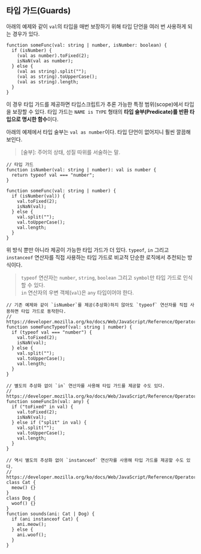 ## 타입 가드(Guards)

아래의 예제와 같이 `val`의 타입을 매번 보장하기 위해 타입 단언을 여러 번 사용하게 되는 경우가 있다.

```tsx
function someFunc(val: string | number, isNumber: boolean) {
  if (isNumber) {
    (val as number).toFixed(2);
    isNaN(val as number);
  } else {
    (val as string).split("");
    (val as string).toUpperCase();
    (val as string).length;
  }
}
```

이 경우 타입 가드를 제공하면 타입스크립트가 추론 가능한 특정 범위(scope)에서 타입을 보장할 수 있다. 타입 가드는 `NAME is TYPE` 형태의 **타입 술부(Predicate)를 반환 타입으로 명시한 함수**이다.

아래의 예제에서 타입 술부는 `val as number`이다. 타입 단언이 없어지니 훨씬 깔끔해보인다.

> [술부]: 주어의 상태, 성질 따위를 서술하는 말.

```tsx
// 타입 가드
function isNumber(val: string | number): val is number {
  return typeof val === "number";
}

function someFunc(val: string | number) {
  if (isNumber(val)) {
    val.toFixed(2);
    isNaN(val);
  } else {
    val.split("");
    val.toUpperCase();
    val.length;
  }
}
```

위 방식 뿐만 아니라 제공이 가능한 타입 가드가 더 있다. `typeof`, `in` 그리고 `instanceof` 연산자를 직접 사용하는 타입 가드로 비교적 단순한 로직에서 추천되는 방식이다.

> `typeof` 연산자는 `number`, `string`, `boolean` 그리고 `symbol`만 타입 가드로 인식할 수 있다.  
> `in` 연산자의 우변 객체(`val`)은 `any` 타입이어야 한다.

```tsx
// 기존 예제와 같이 `isNumber`를 제공(추상화)하지 않아도 `typeof` 연산자를 직접 사용하면 타입 가드로 동작한다.
// https://developer.mozilla.org/ko/docs/Web/JavaScript/Reference/Operators/typeof
function someFuncTypeof(val: string | number) {
  if (typeof val === "number") {
    val.toFixed(2);
    isNaN(val);
  } else {
    val.split("");
    val.toUpperCase();
    val.length;
  }
}

// 별도의 추상화 없이 `in` 연산자를 사용해 타입 가드를 제공할 수도 있다.
// https://developer.mozilla.org/ko/docs/Web/JavaScript/Reference/Operators/in
function someFuncIn(val: any) {
  if ("toFixed" in val) {
    val.toFixed(2);
    isNaN(val);
  } else if ("split" in val) {
    val.split("");
    val.toUpperCase();
    val.length;
  }
}

// 역시 별도의 추상화 없이 `instanceof` 연산자를 사용해 타입 가드를 제공할 수도 있다.
// https://developer.mozilla.org/ko/docs/Web/JavaScript/Reference/Operators/instanceof
class Cat {
  meow() {}
}
class Dog {
  woof() {}
}
function sounds(ani: Cat | Dog) {
  if (ani instanceof Cat) {
    ani.meow();
  } else {
    ani.woof();
  }
}
```
